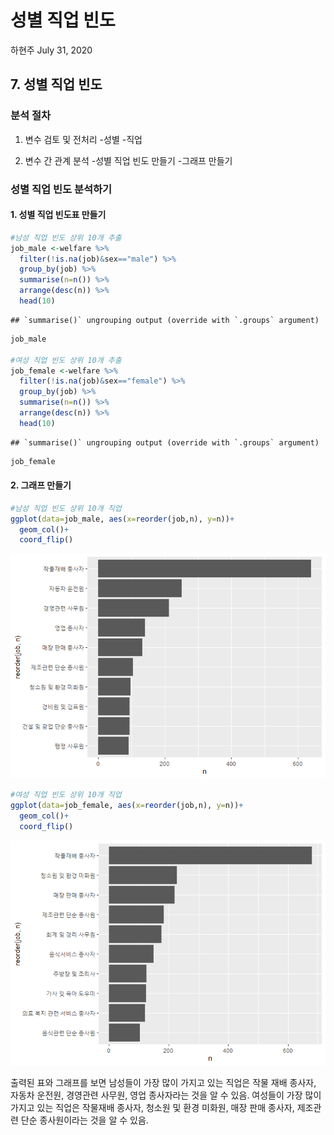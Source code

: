 성별 직업 빈도
================
하현주
July 31, 2020

## 7\. 성별 직업 빈도

### 분석 절차

1.  변수 검토 및 전처리 -성별 -직업

2.  변수 간 관계 분석 -성별 직업 빈도 만들기 -그래프 만들기

### 성별 직업 빈도 분석하기

#### 1\. 성별 직업 빈도표 만들기

``` r
#남성 직업 빈도 상위 10개 추출
job_male <-welfare %>% 
  filter(!is.na(job)&sex=="male") %>% 
  group_by(job) %>% 
  summarise(n=n()) %>% 
  arrange(desc(n)) %>% 
  head(10)
```

    ## `summarise()` ungrouping output (override with `.groups` argument)

``` r
job_male

#여성 직업 빈도 상위 10개 추출
job_female <-welfare %>% 
  filter(!is.na(job)&sex=="female") %>% 
  group_by(job) %>% 
  summarise(n=n()) %>% 
  arrange(desc(n)) %>% 
  head(10)
```

    ## `summarise()` ungrouping output (override with `.groups` argument)

``` r
job_female
```

#### 2\. 그래프 만들기

``` r
#남성 직업 빈도 상위 10개 직업
ggplot(data=job_male, aes(x=reorder(job,n), y=n))+
  geom_col()+
  coord_flip()
```

![](welfare07--2-_files/figure-gfm/unnamed-chunk-3-1.png)<!-- -->

``` r
#여성 직업 빈도 상위 10개 직업
ggplot(data=job_female, aes(x=reorder(job,n), y=n))+
  geom_col()+
  coord_flip()
```

![](welfare07--2-_files/figure-gfm/unnamed-chunk-3-2.png)<!-- -->

출력된 표와 그래프를 보면 남성들이 가장 많이 가지고 있는 직업은 작물 재배 종사자, 자동차 운전원, 경영관련 사무원, 영업
종사자라는 것을 알 수 있음. 여성들이 가장 많이 가지고 있는 직업은 작물재배 종사자, 청소원 및 환경 미화원, 매장
판매 종사자, 제조관련 단순 종사원이라는 것을 알 수 있음.
